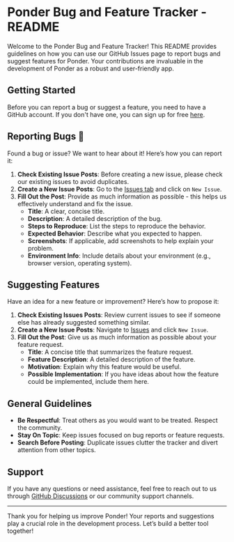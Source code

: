 # Ponder Bug and Feature Tracker - README

Welcome to the Ponder Bug and Feature Tracker! This README provides guidelines on how you can use our GitHub Issues page to report bugs and suggest features for Ponder. Your contributions are invaluable in the development of Ponder as a robust and user-friendly app.

## Getting Started

Before you can report a bug or suggest a feature, you need to have a GitHub account. If you don't have one, you can sign up for free [here](https://github.com/).

## Reporting Bugs 🐛

Found a bug or issue? We want to hear about it! Here’s how you can report it:

1. **Check Existing Issue Posts**: Before creating a new issue, please check our existing issues to avoid duplicates.
2. **Create a New Issue Posts**: Go to the [Issues tab](https://github.com/steadman1/ponder-feature-bug-tracker/issues) and click on `New Issue`.
3. **Fill Out the Post**: Provide as much information as possible - this helps us effectively understand and fix the issue.
   - **Title**: A clear, concise title.
   - **Description**: A detailed description of the bug.
   - **Steps to Reproduce**: List the steps to reproduce the behavior.
   - **Expected Behavior**: Describe what you expected to happen.
   - **Screenshots**: If applicable, add screenshots to help explain your problem.
   - **Environment Info**: Include details about your environment (e.g., browser version, operating system).

## Suggesting Features

Have an idea for a new feature or improvement? Here’s how to propose it:

1. **Check Existing Issues Posts**: Review current issues to see if someone else has already suggested something similar.
2. **Create a New Issue Posts**: Navigate to [Issues](https://github.com/steadman1/ponder-feature-bug-tracker/issues) and click `New Issue`.
3. **Fill Out the Post**: Give us as much information as possible about your feature request.
   - **Title**: A concise title that summarizes the feature request.
   - **Feature Description**: A detailed description of the feature.
   - **Motivation**: Explain why this feature would be useful.
   - **Possible Implementation**: If you have ideas about how the feature could be implemented, include them here.

## General Guidelines

- **Be Respectful**: Treat others as you would want to be treated. Respect the community.
- **Stay On Topic**: Keep issues focused on bug reports or feature requests.
- **Search Before Posting**: Duplicate issues clutter the tracker and divert attention from other topics.

## Support

If you have any questions or need assistance, feel free to reach out to us through [GitHub Discussions](https://github.com/steadman1/ponder-feature-bug-tracker/discussions) or our community support channels.

---

Thank you for helping us improve Ponder! Your reports and suggestions play a crucial role in the development process. Let’s build a better tool together!
